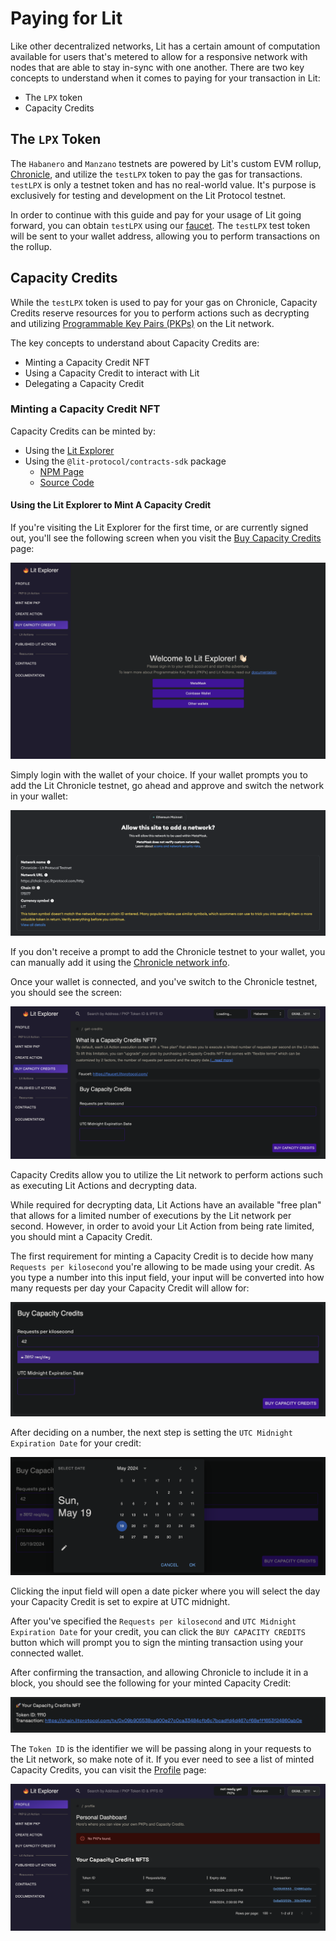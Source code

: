 # Paying for Lit

<!-- This guide should demonstrate how you (as an app developer) can pay for transactions on the Lit network using Capacity Credits. It should include info on:

Introduction: set relevant context. Which transaction types require capacity credits (versus just gas)

Setting up an 'payer' wallet

Minting capacity credits

Delegating capacity credits

Creating sessions from capacity credits

Using credits: 

Decryption

Signing with PKPs and Actions -->

Like other decentralized networks, Lit has a certain amount of computation available for users that's metered to allow for a responsive network with nodes that are able to stay in-sync with one another. There are two key concepts to understand when it comes to paying for your transaction in Lit:

- The `LPX` token
- Capacity Credits

## The `LPX` Token

The `Habanero` and `Manzano` testnets are powered by Lit's custom EVM rollup, [Chronicle](../network/rollup.mdx), and utilize the `testLPX` token to pay the gas for transactions. `testLPX` is only a testnet token and has no real-world value. It's purpose is exclusively for testing and development on the Lit Protocol testnet.

In order to continue with this guide and pay for your usage of Lit going forward, you can obtain `testLPX` using our [faucet](https://faucet.litprotocol.com/). The `testLPX` test token will be sent to your wallet address, allowing you to perform transactions on the rollup.

## Capacity Credits

While the `testLPX` token is used to pay for your gas on Chronicle, Capacity Credits reserve resources for you to perform actions such as decrypting and utilizing [Programmable Key Pairs (PKPs)](../sdk/wallets/minting.md) on the Lit network.

The key concepts to understand about Capacity Credits are:

- Minting a Capacity Credit NFT
- Using a Capacity Credit to interact with Lit
- Delegating a Capacity Credit

### Minting a Capacity Credit NFT

Capacity Credits can be minted by:

- Using the [Lit Explorer](https://explorer.litprotocol.com/get-credits)
- Using the `@lit-protocol/contracts-sdk` package
  - [NPM Page](https://www.npmjs.com/package/@lit-protocol/contracts-sdk)
  - [Source Code](https://github.com/LIT-Protocol/js-sdk/tree/master/packages/contracts-sdk)

#### Using the Lit Explorer to Mint A Capacity Credit

If you're visiting the Lit Explorer for the first time, or are currently signed out, you'll see the following screen when you visit the [Buy Capacity Credits](https://explorer.litprotocol.com/get-credits) page:

![Lit Explorer sign-in screen](../../static/img/lit_explorer_sign_in_screen.png)

Simply login with the wallet of your choice. If your wallet prompts you to add the Lit Chronicle testnet, go ahead and approve and switch the network in your wallet:

![Wallet Add Chronicle Network Prompt](../../static/img/wallet_add_chronicle_prompt.png)

If you don't receive a prompt to add the Chronicle testnet to your wallet, you can manually add it using the [Chronicle network info](https://developer.litprotocol.com/v3/network/rollup#connecting-to-chronicle).

Once your wallet is connected, and you've switch to the Chronicle testnet, you should see the screen:

![Lit Explorer Buy Capacity Credit Screen](../../static/img/lit_explorer_buy_capacity_credit_screen.png)

Capacity Credits allow you to utilize the Lit network to perform actions such as executing Lit Actions and decrypting data.

While required for decrypting data, Lit Actions have an available "free plan" that allows for a limited number of executions by the Lit network per second. However, in order to avoid your Lit Action from being rate limited, you should mint a Capacity Credit.

The first requirement for minting a Capacity Credit is to decide how many `Requests per kilosecond` you're allowing to be made using your credit. As you type a number into this input field, your input will be converted into how many requests per day your Capacity Credit will allow for:

![Capacity Credit requests per kilosecond selection](../../static/img/capacity_credit_rps.png)

After deciding on a number, the next step is setting the `UTC Midnight Expiration Date` for your credit:

![Capacity Credit expiration date picker](../../static/img/capacity_credit_expiration_picker.png)

Clicking the input field will open a date picker where you will select the day your Capacity Credit is set to expire at UTC midnight.

After you've specified the `Requests per kilosecond` and `UTC Midnight Expiration Date` for your credit, you can click the `BUY CAPACITY CREDITS` button which will prompt you to sign the minting transaction using your connected wallet.

After confirming the transaction, and allowing Chronicle to include it in a block, you should see the following for your minted Capacity Credit:

![Successfully minted Capacity Credit notification](../../static/img/lit_explorer_capacity_credit_minted.png)

The `Token ID` is the identifier we will be passing along in your requests to the Lit network, so make note of it. If you ever need to see a list of minted Capacity Credits, you can visit the [Profile](https://explorer.litprotocol.com/profile) page:

![Lit Explorer Profile page](../../static/img/lit_explorer_profile.png)

